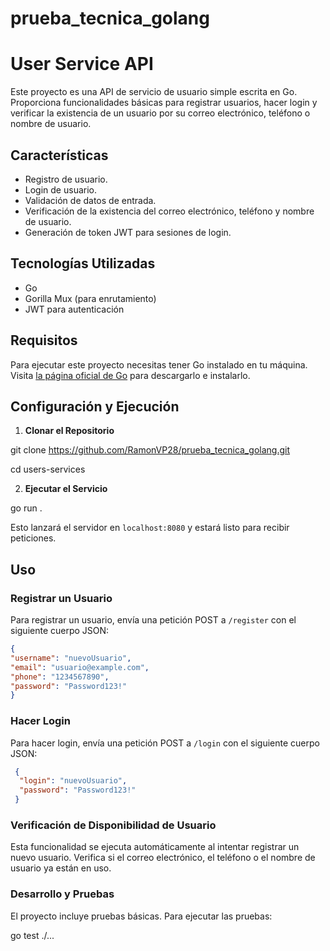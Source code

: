 # prueba_tecnica_golang

# User Service API

Este proyecto es una API de servicio de usuario simple escrita en Go. Proporciona funcionalidades básicas para registrar usuarios, hacer login y verificar la existencia de un usuario por su correo electrónico, teléfono o nombre de usuario.

## Características

- Registro de usuario.
- Login de usuario.
- Validación de datos de entrada.
- Verificación de la existencia del correo electrónico, teléfono y nombre de usuario.
- Generación de token JWT para sesiones de login.

## Tecnologías Utilizadas

- Go
- Gorilla Mux (para enrutamiento)
- JWT para autenticación

## Requisitos

Para ejecutar este proyecto necesitas tener Go instalado en tu máquina. Visita [la página oficial de Go](https://golang.org/) para descargarlo e instalarlo.

## Configuración y Ejecución

1. **Clonar el Repositorio**

git clone https://github.com/RamonVP28/prueba_tecnica_golang.git

cd users-services

2. **Ejecutar el Servicio**

go run .

Esto lanzará el servidor en `localhost:8080` y estará listo para recibir peticiones.

## Uso

### Registrar un Usuario

Para registrar un usuario, envía una petición POST a `/register` con el siguiente cuerpo JSON:

```json
{
"username": "nuevoUsuario",
"email": "usuario@example.com",
"phone": "1234567890",
"password": "Password123!"
}
```

### Hacer Login

Para hacer login, envía una petición POST a `/login` con el siguiente cuerpo JSON:
```json
 {
  "login": "nuevoUsuario",
  "password": "Password123!"
 }
```

### Verificación de Disponibilidad de Usuario

Esta funcionalidad se ejecuta automáticamente al intentar registrar un nuevo usuario. Verifica si el correo electrónico, el teléfono o el nombre de usuario ya están en uso.

### Desarrollo y Pruebas

El proyecto incluye pruebas básicas. Para ejecutar las pruebas:

go test ./...


